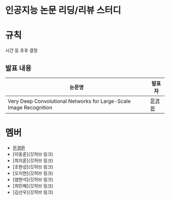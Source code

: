 # 인공지능 논문 리딩/리뷰 스터디

# 규칙

시간 등 추후 결정

## 발표 내용

|논문명|발표자|
|---|---|
|Very Deep Convolutional Networks for Large-Scale Image Recognition|[문경환](https://github.com/drmoon-1st/Paper-Review/blob/main/Very%20Deep%20Convolutional%20Networks%20for%20Large-Scale%20Image%20Recognition/VGGNet.pdf)|


# 멤버

- [문경환](https://github.com/drmoon-1st)
- [이동훈](깃허브 링크)
- [최지훈](깃허브 링크)
- [조현성](깃허브 링크)
- [오지현](깃허브 링크)
- [염현석](깃허브 링크)
- [최민혜](깃허브 링크)
- [김선우](깃허브 링크)
